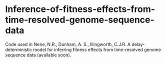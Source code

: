 # Inference-of-fitness-effects-from-time-resolved-genome-sequence-data

Code used in Nene, N.R., Dunham, A. S., Illingworth, C.J.R. A delay-deterministic model for inferring fitness effects from time-resolved genome sequence data (available soon).
